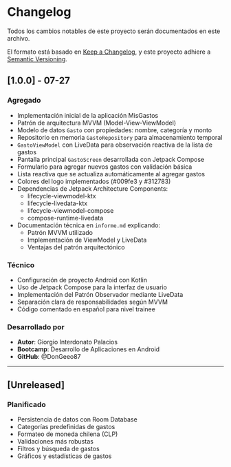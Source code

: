 # Changelog

Todos los cambios notables de este proyecto serán documentados en este archivo.

El formato está basado en [Keep a Changelog](https://keepachangelog.com/es-ES/1.0.0/),
y este proyecto adhiere a [Semantic Versioning](https://semver.org/spec/v2.0.0.html).

## [1.0.0] - 07-27

### Agregado
- Implementación inicial de la aplicación MisGastos
- Patrón de arquitectura MVVM (Model-View-ViewModel)
- Modelo de datos `Gasto` con propiedades: nombre, categoría y monto
- Repositorio en memoria `GastoRepository` para almacenamiento temporal
- `GastoViewModel` con LiveData para observación reactiva de la lista de gastos
- Pantalla principal `GastoScreen` desarrollada con Jetpack Compose
- Formulario para agregar nuevos gastos con validación básica
- Lista reactiva que se actualiza automáticamente al agregar gastos
- Colores del logo implementados (#009fe3 y #312783)
- Dependencias de Jetpack Architecture Components:
  - lifecycle-viewmodel-ktx
  - lifecycle-livedata-ktx
  - lifecycle-viewmodel-compose
  - compose-runtime-livedata
- Documentación técnica en `informe.md` explicando:
  - Patrón MVVM utilizado
  - Implementación de ViewModel y LiveData
  - Ventajas del patrón arquitectónico

### Técnico
- Configuración de proyecto Android con Kotlin
- Uso de Jetpack Compose para la interfaz de usuario
- Implementación del Patrón Observador mediante LiveData
- Separación clara de responsabilidades según MVVM
- Código comentado en español para nivel trainee

### Desarrollado por
- **Autor**: Giorgio Interdonato Palacios
- **Bootcamp**: Desarrollo de Aplicaciones en Android
- **GitHub**: @DonGeeo87

---

## [Unreleased]

### Planificado
- Persistencia de datos con Room Database
- Categorías predefinidas de gastos
- Formateo de moneda chilena (CLP)
- Validaciones más robustas
- Filtros y búsqueda de gastos
- Gráficos y estadísticas de gastos
